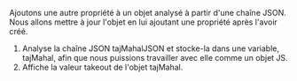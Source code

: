 Ajoutons une autre propriété à un objet analysé à partir d'une chaîne JSON. Nous allons mettre à jour l'objet en lui ajoutant une propriété après l'avoir créé.

1. Analyse la chaîne JSON tajMahalJSON et stocke-la dans une variable, tajMahal, afin que nous puissions travailler avec elle comme un objet JS.
2. Affiche la valeur takeout de l'objet tajMahal.

